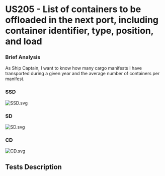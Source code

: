 # US205 - List of containers to be offloaded in the next port, including container identifier, type, position, and load #

### Brief Analysis

As Ship Captain, I want to know how many cargo manifests I have transported
during a given year and the average number of containers per manifest.

### SSD

![SSD.svg](SSD.svg)

### SD

![SD.svg](SD.svg)

### CD

![CD.svg](CD.svg)

## Tests Description


